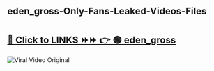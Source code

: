 
 ## eden_gross-Only-Fans-Leaked-Videos-Files

# <h2><a href="https://mediaupload.pro?eden_gross">🔗 Click to LINKS ⏩⏩ 👉 🟢 eden_gross </a></h2>

<a href="https://mediaupload.pro?eden_gross" rel="nofollow" data-target="animated-image.originalLink"><img src="https://i.ibb.co.com/xMMVF88/686577567.gif" alt="Viral Video Original" style="max-width: 100%; display: inline-block;" data-target="animated-image.originalImage"></a>